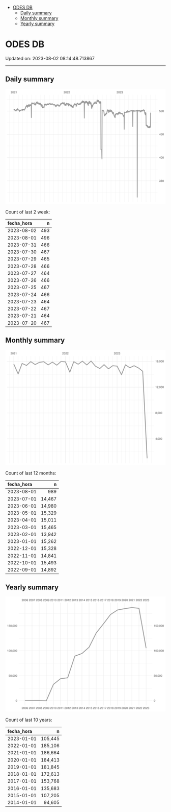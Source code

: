 
  - [ODES DB](#odes-db)
      - [Daily summary](#daily-summary)
      - [Monthly summary](#monthly-summary)
      - [Yearly summary](#yearly-summary)

# ODES DB

Updated on: 2023-08-02 08:14:48.713867

-----

## Daily summary

![](figures/unnamed-chunk-2-1.svg)<!-- -->

Count of last 2 week:

| fecha\_hora |   n |
| :---------- | --: |
| 2023-08-02  | 493 |
| 2023-08-01  | 496 |
| 2023-07-31  | 466 |
| 2023-07-30  | 467 |
| 2023-07-29  | 465 |
| 2023-07-28  | 466 |
| 2023-07-27  | 464 |
| 2023-07-26  | 466 |
| 2023-07-25  | 467 |
| 2023-07-24  | 466 |
| 2023-07-23  | 464 |
| 2023-07-22  | 467 |
| 2023-07-21  | 464 |
| 2023-07-20  | 467 |

## Monthly summary

![](figures/unnamed-chunk-4-1.svg)<!-- -->

Count of last 12 months:

| fecha\_hora |      n |
| :---------- | -----: |
| 2023-08-01  |    989 |
| 2023-07-01  | 14,467 |
| 2023-06-01  | 14,980 |
| 2023-05-01  | 15,329 |
| 2023-04-01  | 15,011 |
| 2023-03-01  | 15,465 |
| 2023-02-01  | 13,942 |
| 2023-01-01  | 15,262 |
| 2022-12-01  | 15,328 |
| 2022-11-01  | 14,841 |
| 2022-10-01  | 15,493 |
| 2022-09-01  | 14,892 |

## Yearly summary

![](figures/unnamed-chunk-6-1.svg)<!-- -->

Count of last 10 years:

| fecha\_hora |       n |
| :---------- | ------: |
| 2023-01-01  | 105,445 |
| 2022-01-01  | 185,106 |
| 2021-01-01  | 186,664 |
| 2020-01-01  | 184,413 |
| 2019-01-01  | 181,845 |
| 2018-01-01  | 172,613 |
| 2017-01-01  | 153,768 |
| 2016-01-01  | 135,683 |
| 2015-01-01  | 107,205 |
| 2014-01-01  |  94,605 |
